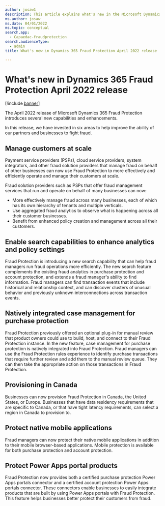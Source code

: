 ```yaml
---
author: josaw1
description: This article explains what's new in the Microsoft Dynamics 365 Fraud Protection April 2022 release.
ms.author: josaw
ms.date: 04/01/2022
ms.topic: conceptual
search.app: 
  - Capaedac-fraudprotection
search.audienceType:
  - admin
title: What's new in Dynamics 365 Fraud Protection April 2022 release

---
```


# What's new in Dynamics 365 Fraud Protection April 2022 release

[!include [banner](includes/preview-banner.md)]

The April 2022 release of Microsoft Dynamics 365 Fraud Protection introduces several new capabilities and enhancements.

In this release, we have invested in six areas to help improve the ability of our partners and businesses to fight fraud.

## Manage customers at scale

Payment service providers (PSPs), cloud service providers, system integrators, and other fraud solution providers that manage fraud on behalf of other businesses can now use Fraud Protection to more effectively and efficiently operate and manage their customers at scale.

Fraud solution providers such as PSPs that offer fraud management services that run and operate on behalf of many businesses can now:

- More effectively manage fraud across many businesses, each of which has its own hierarchy of tenants and multiple verticals.
- Use aggregated fraud analytics to observe what is happening across all their customer businesses.
- Benefit from enhanced policy creation and management across all their customers.

## Enable search capabilities to enhance analytics and policy settings

Fraud Protection is introducing a new search capability that can help fraud managers run fraud operations more efficiently. The new search feature complements the existing fraud analytics in purchase protection and account protection, and extends a fraud manager's ability to find information. Fraud managers can find transaction events that include historical and relationship context, and can discover clusters of unusual behavior and previously unknown interconnections across transaction events.

## Natively integrated case management for purchase protection

Fraud Protection previously offered an optional plug-in for manual review that product owners could use to build, host, and connect to their Fraud Protection instance. In the new feature, case management for purchase protection is natively integrated into Fraud Protection. Fraud managers can use the Fraud Protection rules experience to identify purchase transactions that require further review and add them to the manual review queue. They can then take the appropriate action on those transactions in Fraud Protection.

## Provisioning in Canada

Businesses can now provision Fraud Protection in Canada, the United States, or Europe. Businesses that have data residency requirements that are specific to Canada, or that have tight latency requirements, can select a region in Canada to provision to.

## Protect native mobile applications

Fraud managers can now protect their native mobile applications in addition to their mobile browser-based applications. Mobile protection is available for both purchase protection and account protection.

## Protect Power Apps portal products

Fraud Protection now provides both a certified purchase protection Power Apps portals connector and a certified account protection Power Apps portals connector. These connectors enable businesses to easily integrate products that are built by using Power Apps portals with Fraud Protection. This feature helps businesses better protect their customers from fraud.
